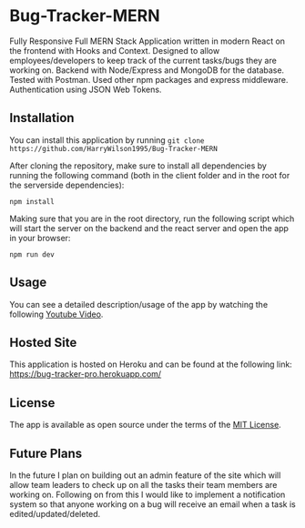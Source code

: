 # Bug-Tracker-MERN
Fully Responsive Full MERN Stack Application written in modern React on the frontend with Hooks and Context. Designed to allow employees/developers to keep track of the current tasks/bugs they are working on. Backend with Node/Express and MongoDB for the database. Tested with Postman. Used other npm packages and express middleware. Authentication using JSON Web Tokens.

## Installation

You can install this application by running `git clone https://github.com/HarryWilson1995/Bug-Tracker-MERN`

After cloning the repository, make sure to install all dependencies by running the following command (both in the client folder and in the root for the serverside dependencies):

```
npm install
```

Making sure that you are in the root directory, run the following script which will start the server on the backend and the react server and open the app in your browser:

```
npm run dev
```

## Usage

You can see a detailed description/usage of the app by watching the following [Youtube Video](https://youtu.be/fh0B3c216Bw).

## Hosted Site 

This application is hosted on Heroku and can be found at the following link: https://bug-tracker-pro.herokuapp.com/

## License

The app is available as open source under the terms of the [MIT License](https://opensource.org/licenses/MIT).

## Future Plans 

In the future I plan on building out an admin feature of the site which will allow team leaders to check up on all the tasks their team members are working on. Following on from this I would like to implement a notification system so that anyone working on a bug will receive an email when a task is edited/updated/deleted.
